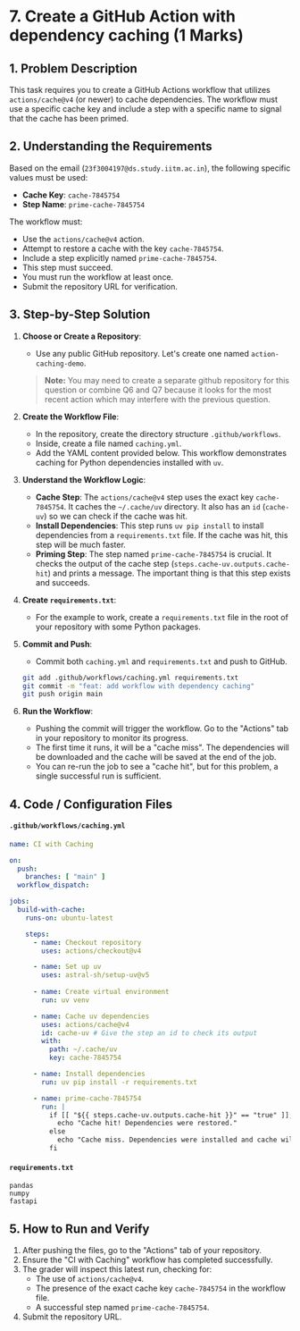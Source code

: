# 7. Create a GitHub Action with dependency caching (1 Marks)

## 1. Problem Description

This task requires you to create a GitHub Actions workflow that utilizes `actions/cache@v4` (or newer) to cache dependencies. The workflow must use a specific cache key and include a step with a specific name to signal that the cache has been primed.

## 2. Understanding the Requirements

Based on the email (`23f3004197@ds.study.iitm.ac.in`), the following specific values must be used:

* **Cache Key**: `cache-7845754`
* **Step Name**: `prime-cache-7845754`

The workflow must:

* Use the `actions/cache@v4` action.
* Attempt to restore a cache with the key `cache-7845754`.
* Include a step explicitly named `prime-cache-7845754`.
* This step must succeed.
* You must run the workflow at least once.
* Submit the repository URL for verification.

## 3. Step-by-Step Solution

1. **Choose or Create a Repository**:

      * Use any public GitHub repository. Let's create one named `action-caching-demo`.

      > **Note:** You may need to create a separate github repository for this question or combine Q6 and Q7 because it looks for the most recent action which may interfere with the previous question.

2. **Create the Workflow File**:

      * In the repository, create the directory structure `.github/workflows`.
      * Inside, create a file named `caching.yml`.
      * Add the YAML content provided below. This workflow demonstrates caching for Python dependencies installed with `uv`.

3. **Understand the Workflow Logic**:

      * **Cache Step**: The `actions/cache@v4` step uses the exact key `cache-7845754`. It caches the `~/.cache/uv` directory. It also has an `id` (`cache-uv`) so we can check if the cache was hit.
      * **Install Dependencies**: This step runs `uv pip install` to install dependencies from a `requirements.txt` file. If the cache was hit, this step will be much faster.
      * **Priming Step**: The step named `prime-cache-7845754` is crucial. It checks the output of the cache step (`steps.cache-uv.outputs.cache-hit`) and prints a message. The important thing is that this step exists and succeeds.

4. **Create `requirements.txt`**:

      * For the example to work, create a `requirements.txt` file in the root of your repository with some Python packages.

5. **Commit and Push**:

      * Commit both `caching.yml` and `requirements.txt` and push to GitHub.

    ```bash
    git add .github/workflows/caching.yml requirements.txt
    git commit -m "feat: add workflow with dependency caching"
    git push origin main
    ```

6. **Run the Workflow**:

      * Pushing the commit will trigger the workflow. Go to the "Actions" tab in your repository to monitor its progress.
      * The first time it runs, it will be a "cache miss". The dependencies will be downloaded and the cache will be saved at the end of the job.
      * You can re-run the job to see a "cache hit", but for this problem, a single successful run is sufficient.

## 4. Code / Configuration Files

#### `.github/workflows/caching.yml`

```yaml
name: CI with Caching

on:
  push:
    branches: [ "main" ]
  workflow_dispatch:

jobs:
  build-with-cache:
    runs-on: ubuntu-latest

    steps:
      - name: Checkout repository
        uses: actions/checkout@v4

      - name: Set up uv
        uses: astral-sh/setup-uv@v5
      
      - name: Create virtual environment
        run: uv venv

      - name: Cache uv dependencies
        uses: actions/cache@v4
        id: cache-uv # Give the step an id to check its output
        with:
          path: ~/.cache/uv
          key: cache-7845754

      - name: Install dependencies
        run: uv pip install -r requirements.txt

      - name: prime-cache-7845754
        run: |
          if [[ "${{ steps.cache-uv.outputs.cache-hit }}" == "true" ]]; then
            echo "Cache hit! Dependencies were restored."
          else
            echo "Cache miss. Dependencies were installed and cache will be saved."
          fi
```

#### `requirements.txt`

```
pandas
numpy
fastapi
```

## 5. How to Run and Verify

1. After pushing the files, go to the "Actions" tab of your repository.
2. Ensure the "CI with Caching" workflow has completed successfully.
3. The grader will inspect this latest run, checking for:
      * The use of `actions/cache@v4`.
      * The presence of the exact cache key `cache-7845754` in the workflow file.
      * A successful step named `prime-cache-7845754`.
4. Submit the repository URL.

